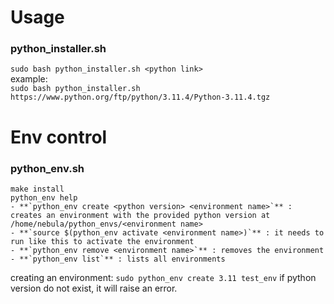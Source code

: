 # Usage


### python_installer.sh
``` sudo bash python_installer.sh <python link> ```
<br>
example:
<br>
``` sudo bash python_installer.sh https://www.python.org/ftp/python/3.11.4/Python-3.11.4.tgz ```

# Env control

### python_env.sh
```
make install
python_env help
- **`python_env create <python version> <environment name>`** : creates an environment with the provided python version at /home/nebula/python_envs/<environment name>
- **`source $(python_env activate <environment name>)`** : it needs to run like this to activate the environment
- **`python_env remove <environment name>`** : removes the environment
- **`python_env list`** : lists all environments
```

creating an environment:
```sudo python_env create 3.11 test_env```
if python version do not exist, it will raise an error.